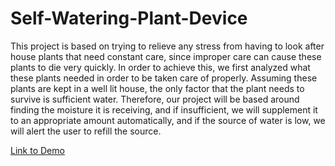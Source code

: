 # Self-Watering-Plant-Device
This project is based on trying to relieve any stress from having to look after house plants that need constant care, since improper care can cause these plants to die very quickly. In order to achieve this, we first analyzed what these plants needed in order to be taken care of properly. Assuming these plants are kept in a well lit house, the only factor that the plant needs to survive is sufficient water. Therefore, our project will be based around finding the moisture it is receiving, and if insufficient, we will supplement it to an appropriate amount automatically, and if the source of water is low, we will alert the user to refill the source. 

[Link to Demo](https://www.youtube.com/watch?v=DAK0RKT0Cec&ab_channel=ZachRen)
